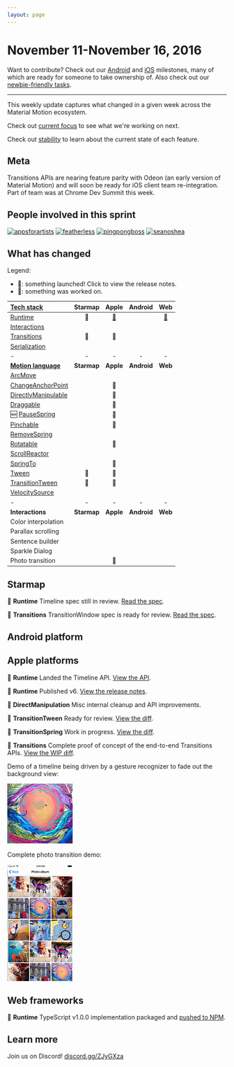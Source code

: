 ```yaml
---
layout: page
---
```


# November 11-November 16, 2016

Want to contribute? Check out our [Android](https://material-motion.github.io/milemarker/index.html?filterby=android) and
[iOS](https://material-motion.github.io/milemarker/index.html?filterby=appleos) milestones, many of
which are ready for someone to take ownership of. Also check out our
[newbie-friendly tasks](https://material-motion.github.io/milemarker/newbie.html?filterby=appleos).

---

This weekly update captures what changed in a given week across the Material Motion ecosystem.

Check out [current focus](https://github.com/orgs/material-motion/projects/4) to see what we're working on next.

Check out [stability](stability) to learn about the current state of each feature.

## Meta

Transitions APIs are nearing feature parity with Odeon (an early version of Material Motion) and
will soon be ready for iOS client team re-integration.  Part of team was at Chrome Dev Summit this week.

## People involved in this sprint

[![appsforartists](https://avatars0.githubusercontent.com/u/926648?v=3&s=100)](https://github.com/appsforartists)
[![featherless](https://avatars0.githubusercontent.com/u/45670?v=3&s=100)](https://github.com/jverkoey)
[![pingpongboss](https://avatars0.githubusercontent.com/u/719914?v=3&s=100)](https://github.com/pingpongboss)
[![seanoshea](https://avatars0.githubusercontent.com/u/97601?v=3&s=100)](https://github.com/seanoshea)

## What has changed

Legend:

- 🎉: something launched! Click to view the release notes.
- 📝: something was worked on.

| [Tech stack](https://material-motion.github.io/material-motion/starmap/specifications/#tech-stack)                        | Starmap | Apple | Android | Web |
|:--------------|:-------:|:-----:|:-------:|:---:|
| [Runtime](https://material-motion.github.io/material-motion/starmap/specifications/runtime/)                              | 📝 | [🎉](https://github.com/material-motion/runtime-objc/releases/tag/v6.0.0) |  | [🎉](https://www.npmjs.org/package/material-motion-runtime/) |
| [Interactions](https://material-motion.github.io/material-motion/starmap/specifications/interactions/)                    |   |   |   |   |
| [Transitions](https://material-motion.github.io/material-motion/starmap/specifications/interactions/transitions/)         | 📝 | 📝 |   |   |
| [Serialization](https://material-motion.github.io/material-motion/starmap/specifications/serialization)                   |   |   |   |   |
| - | - | - | - | - |
| **[Motion language](https://material-motion.github.io/material-motion/starmap/specifications/motion-family)**             | **Starmap** | **Apple**  | **Android** | **Web**    |
| [ArcMove](https://material-motion.github.io/material-motion/starmap/specifications/plans/ArcMove)                         |   |   |   |   |
| [ChangeAnchorPoint](https://material-motion.github.io/material-motion/starmap/specifications/plans/ChangeAnchorPoint)     |   | 📝 |   |   |
| [DirectlyManipulable](https://material-motion.github.io/material-motion/starmap/specifications/plans/DirectlyManipulable) |   | 📝 |  |   |
| [Draggable](https://material-motion.github.io/material-motion/starmap/specifications/plans/Draggable)                     |   | 📝 |  |   |
| 🆕 [PauseSpring](https://material-motion.github.io/material-motion/starmap/specifications/plans/PauseSpring)              |   | 📝 |   |   |
| [Pinchable](https://material-motion.github.io/material-motion/starmap/specifications/plans/Pinchable)                     |   | 📝 |   |   |
| [RemoveSpring](https://material-motion.github.io/material-motion/starmap/specifications/plans/RemoveSpring)               |   |   |   |   |
| [Rotatable](https://material-motion.github.io/material-motion/starmap/specifications/plans/Rotatable)                     |   | 📝 |   |   |
| [ScrollReactor](https://material-motion.github.io/material-motion/starmap/specifications/plans/ScrollReactor)             |   |   |   |   |
| [SpringTo](https://material-motion.github.io/material-motion/starmap/specifications/plans/SpringTo)                       |   | 📝 |  |   |
| [Tween](https://material-motion.github.io/material-motion/starmap/specifications/plans/Tween)                             | 📝 | 📝 |  |   |
| [TransitionTween](https://material-motion.github.io/material-motion/starmap/specifications/plans/TransitionTween)         | 📝 | 📝 |  |   |
| [VelocitySource](https://material-motion.github.io/material-motion/starmap/specifications/plans/VelocitySource)           |   |   |   |   |
| - | - | - | - | - |
| **Interactions**      | **Starmap** | **Apple** | **Android** | **Web** |
|  Color interpolation  |   |   |    |   |
|  Parallax scrolling   |   |   |    |   |
|  Sentence builder     |   |   |    |   |
|  Sparkle Dialog       |   |   |    |   |
|  Photo transition     |   | 📝 |    |   |

## Starmap

📝 **Runtime** Timeline spec still in review. [Read the spec](https://material-motion.github.io/material-motion/starmap/specifications/primitives/Timeline).

📝 **Transitions** TransitionWindow spec is ready for review. [Read the spec](https://material-motion.github.io/material-motion/starmap/specifications/interactions/transitions/TransitionWindow).

## Android platform

## Apple platforms

🎉 **Runtime** Landed the Timeline API. [View the API](https://github.com/material-motion/runtime-objc/blob/develop/src/MDMTimeline.h).

🎉 **Runtime** Published v6. [View the release notes](https://github.com/material-motion/runtime-objc/releases/tag/v6.0.0).

📝 **DirectManipulation** Misc internal cleanup and API improvements.

📝 **TransitionTween** Ready for review. [View the diff](http://codereview.cc/D1916).

📝 **TransitionSpring** Work in progress. [View the diff](http://codereview.cc/D1925).

📝 **Transitions** Complete proof of concept of the end-to-end Transitions APIs. [View the WIP diff](http://codereview.cc/D1905).

Demo of a timeline being driven by a gesture recognizer to fade out the background view:

![](2016-11-16-dragtimeline.gif)

Complete photo transition demo:

![](2016-11-16-allinteractions.gif)

## Web frameworks

🎉 **Runtime** TypeScript v1.0.0 implementation packaged and [pushed to NPM](https://www.npmjs.com/package/material-motion-runtime/).
## Learn more

Join us on Discord! [discord.gg/ZJyGXza](https://discord.gg/ZJyGXza)

